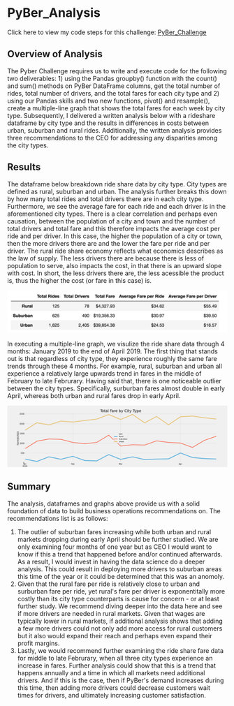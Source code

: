 # PyBer_Analysis
Click here to view my code steps for this challenge: [PyBer_Challenge](https://github.com/jzaragoza21/PyBer_Analysis/blob/main/PyBer_Challenge.ipynb)

## Overview of Analysis

The Pyber Challenge requires us to write and execute code for the following two deliverables: 1) using the Pandas groupby() function with the count() and sum() methods on PyBer DataFrame columns, get the total number of rides, total number of drivers, and the total fares for each city type and 2) using our Pandas skills and two new functions, pivot() and resample(), create a multiple-line graph that shows the total fares for each week by city type. Subsequently, I delivered a written analysis below with a rideshare dataframe by city type and the results in differences in costs between urban, suburban and rural rides. Additionally, the written analysis provides three recommendations to the CEO for addressing any disparities among the city types.

## Results

The dataframe below breakdown ride share data by city type. City types are defined as rural, suburban and urban. The analysis further breaks this down by how many total rides and total drivers there are in each city type. Furthermore, we see the average fare for each ride and each driver is in the aforementioned city types. There is a clear correlation and perhaps even causation, between the population of a city and town and the number of total drivers and total fare and this therefore impacts the average cost per ride and per driver. In this case, the higher the population of a city or town, then the more drivers there are and the lower the fare per ride and per driver. The rural ride share economy reflects what economics describes as the law of supply. The less drivers there are because there is less of population to serve, also impacts the cost, in that there is an upward slope with cost. In short, the less drivers there are, the less acessible the product is, thus the higher the cost (or fare in this case) is.  


![RideShare Dataframe](https://github.com/jzaragoza21/PyBer_Analysis/blob/main/analysis/Deliverable1_RideShare_Dataframe.png)


In executing a multiple-line graph, we visulize the ride share data through 4 months: January 2019 to the end of April 2019. The first thing that stands out is that regardless of city type, they experience roughly the same fare trends through these 4 months. For example, rural, suburban and urban all experience a relatively large upwards trend in fares in the middle of February to late Februrary. Having said that, there is one noticeable outlier between the city types. Specifically, surburban fares almost double in early April, whereas both urban and rural fares drop in early April. 


![PyBer_Fare_Summary](https://github.com/jzaragoza21/PyBer_Analysis/blob/main/analysis/PyBer_fare_summary.png)


## Summary

The analysis, dataframes and graphs above provide us with a solid foundation of data to build business operations recommendations on. The recommendations list is as follows:

  1. The outlier of suburban fares increasing while both urban and rural markets dropping during early April should be further studied. We are only examining four months of one year but as CEO I would want to know if this a trend that happened before and/or continued afterwards. As a result, I would invest in having the data science do a deeper analysis. This could result in deploying more drivers to suburban areas this time of the year or it could be determined that this was an anomoly.
  2. Given that the rural fare per ride is relatively close to urban and surburban fare per ride, yet rural's fare per driver is exponentitally more costly than its city type counterparts is cause for concern - or at least further study. We recommend diving deeper into the data here and see if more drivers are needed in rural markets. Given that wages are typically lower in rural markets, if additional analysis shows that adding a few more drivers could not only add more access for rural customers but it also would expand their reach and perhaps even expand their profit margins.
  3. Lastly, we would recommend further examining the ride share fare data for middle to late Februrary, when all three city types experience an increase in fares. Further analysis could show that this is a trend that happens annually and a time in which all markets need additional drivers. And if this is the case, then if PyBer's demand increases during this time, then adding more drivers could decrease customers wait times for drivers, and ultimately increasing customer satisfaction.

